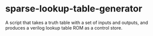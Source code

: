 # sparse-lookup-table-generator
A script that takes a truth table with a set of inputs and outputs, and produces a verilog lookup table ROM as a control store. 
